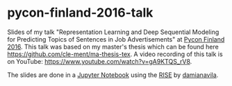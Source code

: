 # pycon-finland-2016-talk

Slides of my talk "Representation Learning and Deep Sequential Modeling for Predicting Topics of Sentences in Job Advertisements" at [Pycon Finland 2016](http://fi.pycon.org/2016/#talks-representation-learning). This talk was based on my master's thesis which can be found here <https://github.com/cle-ment/ma-thesis-tex>. A video recording of this talk is on YouTube: <https://www.youtube.com/watch?v=gA9KTQS_rV8>.

The slides are done in a [Jupyter Notebook](http://jupyter.org) using the [RISE](https://github.com/damianavila/RISE) by [damianavila](https://github.com/damianavila).
